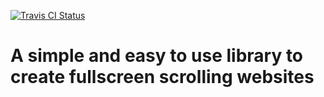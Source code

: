 <p>
    <a href="https://www.travis-ci.com/zhaoky/fullpage">
      <img src="https://travis-ci.com/zhaoky/fullpage.svg?branch=master" alt="Travis CI Status"/>
    </a>
<p>

# A simple and easy to use library to create fullscreen scrolling websites
